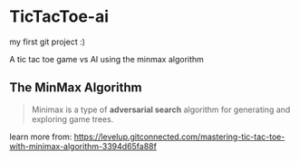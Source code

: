 
# TicTacToe-ai

my first git project :)

A tic tac toe game vs AI using the minmax algorithm

## The MinMax Algorithm

> Minimax is a type of **adversarial search** algorithm for generating
> and exploring game trees.

learn more from:
https://levelup.gitconnected.com/mastering-tic-tac-toe-with-minimax-algorithm-3394d65fa88f
